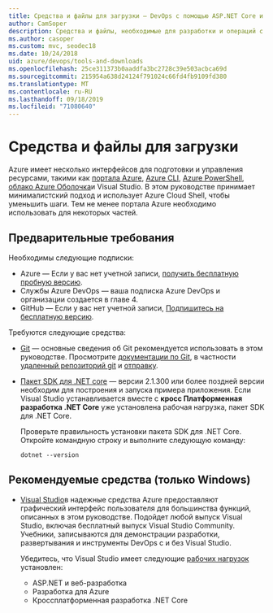 ```yaml
---
title: Средства и файлы для загрузки — DevOps с помощью ASP.NET Core и Azure
author: CamSoper
description: Средства и файлы, необходимые для разработки и операций с ASP.NET Core и Azure.
ms.author: casoper
ms.custom: mvc, seodec18
ms.date: 10/24/2018
uid: azure/devops/tools-and-downloads
ms.openlocfilehash: 25ce311373b0aaddfa3bc2728c39e503acbca69d
ms.sourcegitcommit: 215954a638d24124f791024c66fd4fb9109fd380
ms.translationtype: MT
ms.contentlocale: ru-RU
ms.lasthandoff: 09/18/2019
ms.locfileid: "71080640"
---
```

# <a name="tools-and-downloads"></a>Средства и файлы для загрузки

Azure имеет несколько интерфейсов для подготовки и управления ресурсами, такими как [портала Azure](https://portal.azure.com), [Azure CLI](/cli/azure/), [Azure PowerShell](/powershell/azure/overview), [облако Azure Оболочка](https://shell.azure.com/bash)и Visual Studio. В этом руководстве принимает минималистский подход и использует Azure Cloud Shell, чтобы уменьшить шаги. Тем не менее портала Azure необходимо использовать для некоторых частей.

## <a name="prerequisites"></a>Предварительные требования

Необходимы следующие подписки:

* Azure &mdash; Если у вас нет учетной записи, [получить бесплатную пробную версию](https://azure.microsoft.com/free/).
* Службы Azure DevOps &mdash; ваша подписка Azure DevOps и организации создается в главе 4.
* GitHub &mdash; Если у вас нет учетной записи, [Подпишитесь на бесплатную версию](https://github.com/join).

Требуются следующие средства:

* [Git](https://git-scm.com/downloads) &mdash; основные сведения об Git рекомендуется использовать в этом руководстве. Просмотрите [документации по Git](https://git-scm.com/doc), в частности [удаленный репозиторий git](https://git-scm.com/docs/git-remote) и [отправку](https://git-scm.com/docs/git-push).
* [Пакет SDK для .NET core](https://www.microsoft.com/net/download/) &mdash; версии 2.1.300 или более поздней версии необходим для построения и запуска примера приложения. Если Visual Studio устанавливается вместе с **кросс Платформенная разработка .NET Core** уже установлена рабочая нагрузка, пакет SDK для .NET Core.

    Проверьте правильность установки пакета SDK для .NET Core. Откройте командную строку и выполните следующую команду:

    ```dotnetcli
    dotnet --version
    ```

## <a name="recommended-tools-windows-only"></a>Рекомендуемые средства (только Windows)

* [Visual Studio](https://visualstudio.microsoft.com)в надежные средства Azure предоставляют графический интерфейс пользователя для большинства функций, описанных в этом руководстве. Подойдет любой выпуск Visual Studio, включая бесплатный выпуск Visual Studio Community. Учебники, записываются для демонстрации разработки, развертывания и инструменты DevOps с и без Visual Studio.

  Убедитесь, что Visual Studio имеет следующие [рабочих нагрузок](/visualstudio/install/modify-visual-studio) установлен:

  * ASP.NET и веб-разработка
  * Разработка для Azure
  * Кроссплатформенная разработка .NET Core

